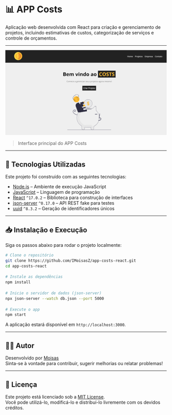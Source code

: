 # 📊 APP Costs

Aplicação web desenvolvida com React para criação e gerenciamento de projetos, incluindo estimativas de custos, categorização de serviços e controle de orçamentos.

---

![Tela inicial do APP Costs](./src/img/Screenshot%202025-04-06%20171034.png)

> Interface principal do APP Costs

---

## 🚀 Tecnologias Utilizadas

Este projeto foi construído com as seguintes tecnologias:

- [Node.js](https://nodejs.org/) – Ambiente de execução JavaScript
- [JavaScript](https://developer.mozilla.org/pt-BR/docs/Web/JavaScript) – Linguagem de programação
- [React](https://reactjs.org/) `^17.0.2` – Biblioteca para construção de interfaces
- [json-server](https://github.com/typicode/json-server) `^0.17.0` – API REST fake para testes
- [uuid](https://github.com/uuidjs/uuid) `^8.3.2` – Geração de identificadores únicos

---

## 📥 Instalação e Execução

Siga os passos abaixo para rodar o projeto localmente:

```bash
# Clone o repositório
git clone https://github.com/IMoisasZ/app-costs-react.git
cd app-costs-react

# Instale as dependências
npm install

# Inicie o servidor de dados (json-server)
npx json-server --watch db.json --port 5000

# Execute o app
npm start
```

A aplicação estará disponível em `http://localhost:3000`.

---

## 👨‍💻 Autor

Desenvolvido por [Moisas](https://github.com/IMoisasZ)  
Sinta-se à vontade para contribuir, sugerir melhorias ou relatar problemas!

---

## 📄 Licença

Este projeto está licenciado sob a [MIT License](LICENSE).  
Você pode utilizá-lo, modificá-lo e distribuí-lo livremente com os devidos créditos.
